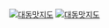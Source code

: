 [![대동맛지도](http://img.youtube.com/vi/ikpSPWVDaFE/0.jpg)](https://youtu.be/ikpSPWVDaFE&t=3s) 
[![대동맛지도](http://img.youtube.com/vi/8QwYkgwhgJI/0.jpg)](https://youtu.be/8QwYkgwhgJI&t=3s)
